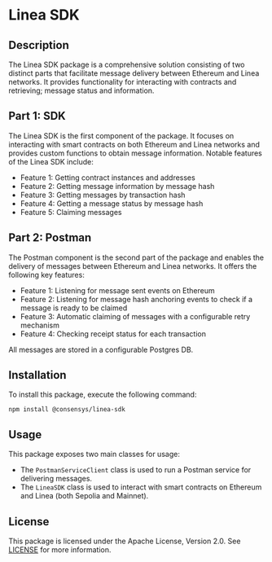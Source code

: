 # Linea SDK

## Description

The Linea SDK package is a comprehensive solution consisting of two distinct parts that facilitate message delivery between Ethereum and Linea networks. It provides functionality for interacting with contracts and retrieving; message status and information.

## Part 1: SDK

The Linea SDK is the first component of the package. It focuses on interacting with smart contracts on both Ethereum and Linea networks and provides custom functions to obtain message information. Notable features of the Linea SDK include:

- Feature 1: Getting contract instances and addresses
- Feature 2: Getting message information by message hash
- Feature 3: Getting messages by transaction hash
- Feature 4: Getting a message status by message hash
- Feature 5: Claiming messages

## Part 2: Postman

The Postman component is the second part of the package and enables the delivery of messages between Ethereum and Linea networks. It offers the following key features:

- Feature 1: Listening for message sent events on Ethereum
- Feature 2: Listening for message hash anchoring events to check if a message is ready to be claimed
- Feature 3: Automatic claiming of messages with a configurable retry mechanism
- Feature 4: Checking receipt status for each transaction

All messages are stored in a configurable Postgres DB.

## Installation

To install this package, execute the following command:

`npm install @consensys/linea-sdk`

## Usage

This package exposes two main classes for usage:
- The `PostmanServiceClient` class is used to run a Postman service for delivering messages.
- The `LineaSDK` class is used to interact with smart contracts on Ethereum and Linea (both Sepolia and Mainnet).

## License

This package is licensed under the Apache License, Version 2.0. See [LICENSE](LICENSE) for more information.

